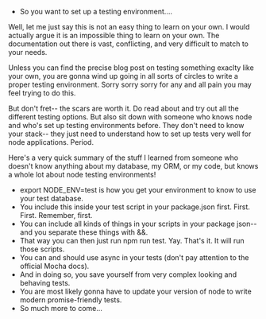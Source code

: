* So you want to set up a testing environment....

Well, let me just say this is not an easy thing to learn on your own.
I would actually argue it is an impossible thing to learn on your own.
The documentation out there is vast, conflicting, and very difficult to match to your needs.

Unless you can find the precise blog post on testing something exaclty like your own,
you are gonna wind up going in all sorts of circles to write a proper testing environment.
Sorry sorry sorry for any and all pain you may feel trying to do this.

But don't fret-- the scars are worth it.
Do read about and try out all the different testing options.
But also sit down with someone who knows node and who's set up testing environments before.
They don't need to know your stack-- they just need to understand how to set up tests very well
for node applications. Period.

Here's a very quick summary of the stuff I learned from someone who doesn't know anything about my database,
my ORM, or my code, but knows a whole lot about node testing environments!

* export NODE_ENV=test is how you get your environment to know to use your test database.
* You include this inside your test script in your package.json first. First. First. Remember, first.
* You can include all kinds of things in your scripts in your package json-- and you separate these things with &&.
* That way you can then just run npm run test. Yay. That's it. It will run those scripts.
* You can and should use async in your tests (don't pay attention to the official Mocha docs).
* And in doing so, you save yourself from very complex looking and behaving tests.
* You are most likely gonna have to update your version of node to write modern promise-friendly tests.
* So much more to come...
